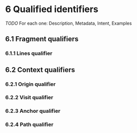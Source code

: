 # 6 Qualified identifiers

*TODO* For each one: Description, Metadata, Intent, Examples

## 6.1 Fragment qualifiers

### 6.1.1 Lines qualifier

## 6.2 Context qualifiers

### 6.2.1 Origin qualifier

### 6.2.2 Visit qualifier

### 6.2.3 Anchor qualifier

### 6.2.4 Path qualifier

